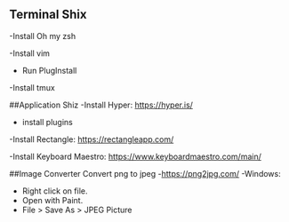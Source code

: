 ## Terminal Shix
-Install Oh my zsh

-Install vim
  - Run PlugInstall

-Install tmux

##Application Shiz
-Install Hyper: https://hyper.is/
  - install plugins

-Install Rectangle: https://rectangleapp.com/

-Install Keyboard Maestro: https://www.keyboardmaestro.com/main/

##Image Converter
Convert png to jpeg
-https://png2jpg.com/
-Windows:
  - Right click on file.
  - Open with Paint.
  - File > Save As > JPEG Picture


